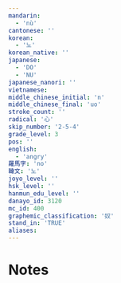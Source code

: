 ```yaml
---
mandarin:
  - 'nù'
cantonese: ''
korean:
  - '노'
korean_native: ''
japanese:
  - 'DO'
  - 'NU'
japanese_nanori: ''
vietnamese:
middle_chinese_initial: 'n'
middle_chinese_final: 'uo'
stroke_count: ''
radical: '心'
skip_number: '2-5-4'
grade_level: 3
pos: ''
english:
  - 'angry'
羅馬字: 'no'
韓文: '노'
joyo_level: ''
hsk_level: ''
hanmun_edu_level: ''
danayo_id: 3120
mc_id: 400
graphemic_classification: '奴'
stand_in: 'TRUE'
aliases:
---
```


# Notes
